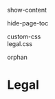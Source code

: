 show-content  

hide-page-toc  

custom-css  
legal.css

orphan  

# Legal

<div class="toctree" hidden="">

legal/cla legal/licenses legal/terms

</div>
